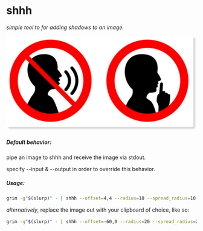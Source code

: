 # shhh 
_simple tool to for adding shadows to an image._

![mew](https://github.com/entailz/shhh/blob/main/assets/shhh_after.png?raw=true)

##### Default behavior:

pipe an image to shhh and receive the image via stdout. 

specify --input & --output in order to override this behavior.

##### __Usage:__

```bash
grim -g"$(slurp)" - | shhh --offset=4,4 --radius=10 --spread_radius=10 --alpha=40 > image.png
```

_alternatively_, replace the image out with your clipboard of choice, like so:

```bash
grim -g"$(slurp)" - | shhh --offset=-60,0 --radius=20 --spread_radius=20 --alpha=60 | wl-copy --type image/png
```

